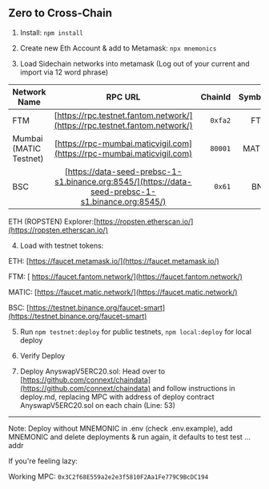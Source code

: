 ## Zero to Cross-Chain 


1. Install: ` npm install `

2. Create new Eth Account & add to Metamask: ` npx mnemonics `

3. Load Sidechain networks into metamask (Log out of your current and import via 12 word phrase) 

Network Name | RPC URL           | ChainId  | Symbol | Explorer | Tutorial
| ----------------- |:-----------------:| --------:|-------:|---------:|---------:|
| FTM        | [https://rpc.testnet.fantom.network/](https://rpc.testnet.fantom.network/)| `0xfa2` | FTM   | [https://explorer.testnet.fantom.network/](https://explorer.testnet.fantom.network/)| [Tutorial](https://docs.fantom.foundation/tutorials/set-up-metamask-testnet)|
| Mumbai (MATIC Testnet)| [https://rpc-mumbai.maticvigil.com](https://rpc-mumbai.maticvigil.com)                |  `80001` |  MATIC    |  [https://explorer-mumbai.maticvigil.com](https://explorer-mumbai.maticvigil.com)| [Tutorial](https://docs.matic.network/docs/develop/network-details/network/)| 
| BSC        | [https://data-seed-prebsc-1-s1.binance.org:8545/](https://data-seed-prebsc-1-s1.binance.org:8545/)      |  `0x61` |  BNB    |  [https://testnet.bscscan.com](https://testnet.bscscan.com)    | [Tutorial](https://docs.binance.org/smart-chain/wallet/metamask.html)|

ETH (ROPSTEN) Explorer:[https://ropsten.etherscan.io/](https://ropsten.etherscan.io/)

4. Load with testnet tokens:

ETH: [https://faucet.metamask.io/](https://faucet.metamask.io/)

FTM: [ https://faucet.fantom.network/](https://faucet.fantom.network/)

MATIC: [https://faucet.matic.network/](https://faucet.matic.network/)

BSC: [https://testnet.binance.org/faucet-smart](https://testnet.binance.org/faucet-smart)



5. Run `npm testnet:deploy` for public testnets, `npm local:deploy` for local deploy


6. Verify Deploy

7. Deploy AnyswapV5ERC20.sol: Head over to [https://github.com/connext/chaindata](https://github.com/connext/chaindata) and follow instructions in deploy.md, replacing MPC with address of deploy contract AnyswapV5ERC20.sol on each chain (Line: 53)


____
Note: Deploy without MNEMONIC in .env (check .env.example), add MNEMONIC and delete deployments & run again, it defaults to test test ... addr


If you're feeling lazy:

Working MPC:
`0x3C2f68E559a2e2e3f5810F2Aa1Fe779C9BcDC194`

